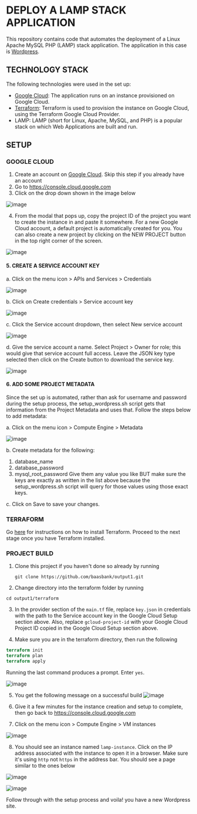 # DEPLOY A LAMP STACK APPLICATION

This repository contains code that automates the deployment of a Linux Apache MySQL PHP (LAMP) stack application. 
The application in this case is [Wordpress](https://wordpress.com).

## TECHNOLOGY STACK
The following technologies were used in the set up:

* [Google Cloud](https://console.cloud.google.com): The application runs on an instance provisioned on Google Cloud.
* [Terraform](https://www.terraform.io/): Terraform is used to provision the instance on Google Cloud, using the Terraform Google Cloud Provider.
* LAMP: LAMP (short for Linux, Apache, MySQL, and PHP) is a popular stack on which Web Applications are built and run.

## SETUP

### GOOGLE CLOUD

1. Create an account on [Google Cloud](https://cloud.google.com). Skip this step if you already have an account
2. Go to https://console.cloud.google.com
3. Click on the drop down shown in the image below


![image](https://user-images.githubusercontent.com/26189554/49220833-8afaa380-f3d7-11e8-8d3e-9db09f49d57c.png)


4. From the modal that pops up, copy the project ID of the project you want to create the instance in and paste it somewhere.
For a new Google Cloud account, a default project is automatically created for you. 
You can also create a new project by clicking on the NEW PROJECT button in the top right corner of the screen.


![image](https://user-images.githubusercontent.com/26189554/49221450-77e8d300-f3d9-11e8-86fe-065acf6ab651.png)

#### 5. CREATE A SERVICE ACCOUNT KEY
a. Click on the menu icon > APIs and Services > Credentials

![image](https://user-images.githubusercontent.com/26189554/49341115-5130d380-f649-11e8-8ece-6e5d10b86d38.png)

b. Click on Create credentials > Service account key

![image](https://user-images.githubusercontent.com/26189554/49341187-390d8400-f64a-11e8-9485-725f57dbb85d.png)

c. Click the Service account dropdown, then select New service account

![image](https://user-images.githubusercontent.com/26189554/49341240-e7b1c480-f64a-11e8-8a44-3a849a2ce798.png)


d. Give the service account a name. Select Project > Owner for role; this would give that service account full access.
Leave the JSON key type selected then click on the Create button to download the service key.

![image](https://user-images.githubusercontent.com/26189554/49341305-ad94f280-f64b-11e8-9e64-a7ef0eeb59b2.png)

#### 6. ADD SOME PROJECT METADATA
Since the set up is automated, rather than ask for username and password during the setup process, the setup_wordpress.sh script gets that information from the Project Metadata and uses that. 
Follow the steps below to add metadata:

a. Click on the menu icon > Compute Engine > Metadata

![image](https://user-images.githubusercontent.com/26189554/49341434-8dfec980-f64d-11e8-9c31-0ca5bc81ce1c.png)


b. Create metadata for the following:
  1. database_name
  2. database_password
  3. mysql_root_password
Give them any value you like BUT make sure the keys are exactly as written in the list above because the setup_wordpress.sh script will query for those values using those exact keys.

c. Click on Save to save your changes.

### TERRAFORM

Go [here](https://www.terraform.io/intro/getting-started/install.html) for instructions on how to install Terraform. 
Proceed to the next stage once you have Terraform installed.


### PROJECT BUILD

1. Clone this project if you haven't done so already by running
    ``` CLONE PROJECT
    git clone https://github.com/baasbank/output1.git
    ```
2. Change directory into the terraform folder by running
```CHANGE DIRECTORY
cd output1/terraform
```
3. In the provider section of the `main.tf` file, replace `key.json` in credentials with the path to the Service account key in the Google Cloud Setup section above. 
Also, replace `gcloud-project-id` with your Google Cloud Project ID copied in the Google Cloud Setup section above.

4. Make sure you are in the terraform directory, then run the following

```TERRAFORM BUILD
terraform init
terraform plan
terraform apply
```

Running the last command produces a prompt. Enter `yes`.

![image](https://user-images.githubusercontent.com/26189554/49341824-2f3c4e80-f653-11e8-9f69-9367edede29b.png)


5. You get the following message on a successful build
![image](https://user-images.githubusercontent.com/26189554/49341841-6e6a9f80-f653-11e8-9fdf-8643077a76c0.png)

6. Give it a few minutes for the instance creation and setup to complete, then go back to https://console.cloud.google.com

7. Click on the menu icon > Compute Engine > VM instances

![image](https://user-images.githubusercontent.com/26189554/49341983-fdc48280-f654-11e8-9622-65ce1263b582.png)


8. You should see an instance named `lamp-instance`. Click on the IP address associated with the instance to open it in a browser. Make sure it's using `http` not `https` in the address bar. You should see a page similar to the ones below

![image](https://user-images.githubusercontent.com/26189554/49342036-ce624580-f655-11e8-92f6-6ec12a486f54.png)


![image](https://user-images.githubusercontent.com/26189554/49342041-f2258b80-f655-11e8-97c2-551bc1772990.png)


Follow through with the setup process and voila! you have a new Wordpress site.

